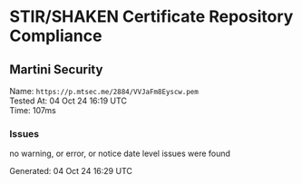 # STIR/SHAKEN Certificate Repository Compliance

## Martini Security

Name: `https://p.mtsec.me/2884/VVJaFm8Eyscw.pem`\
Tested At: 04 Oct 24 16:19 UTC\
Time: 107ms

### Issues

no warning, or error, or notice date level issues were found

Generated: 04 Oct 24 16:29 UTC
